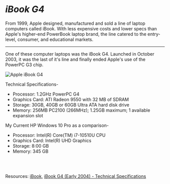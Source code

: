 # *iBook G4*

From 1999, Apple designed, manufactured and sold a line of laptop computers called iBook. With less expensive costs and lower specs than Apple's higher-end PowerBook laptop brand, the line catered to the entry-level, consumer, and educational markets.

---

One of these computer laptops was the iBook G4. Launched in October 2003, it was the last of it's line and finally ended Apple's use of the PowerPC G3 chip.

![Apple iBook G4](https://guide-images.cdn.ifixit.com/igi/VtNcicMm1ZvLl3Rw.standard)


Technical Specifications-
- Processor: 1.2GHz PowerPC G4
- Graphics Card:  ATI Radeon 9550 with 32 MB of SDRAM
- Storage: 30GB, 40GB or 60GB Ultra ATA hard disk drive
- Memory: 256MB PC2100 (266MHz); 1.25GB maximum; 1 available expansion slot

<p>My Current HP Windows 10 Pro as a comparison-</p>

<ul>
  <li>Processor: Intel(R) Core(TM) i7-10510U CPU</li>
  <li>Graphics Card: Intel(R) UHD Graphics</li>
  <li>Storage: 8:00 GB</li>
  <li>Memory: 345 GB</>
</ul>
  <br>
  <br>
  
Resources: [iBook](https://en.wikipedia.org/wiki/IBook#iBook_G4_(%22Snow%22)), [iBook G4 (Early 2004) - Technical Specifications](https://support.apple.com/kb/sp81?locale=en_US)

